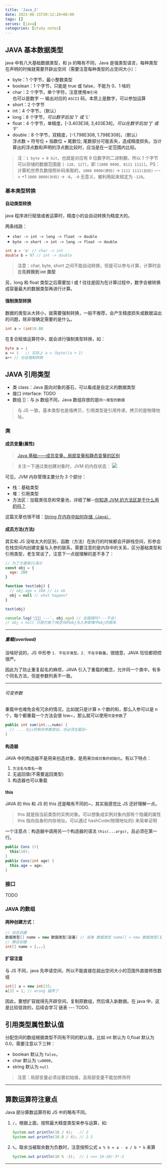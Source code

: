 ```yaml
---
title: 'Java_2'
date: 2023-06-15T20:12:28+08:00
tags: []
series: [java]
categories: [study notes]
---
```


## JAVA 基本数据类型

java 中有八大基础数据类型，和 js 的略有不同，Java 是强类型语言，每种类型在声明的时候就需要开辟出空间（需要注意每种类型的占空间大小）：

- byte：1 个字节，最小整数类型
- boolean：1 个字节，只能是 true 或 false，不能为 0、1 啥的
- char：2 个字节，单个字符，注意使用`单引号`  
  也可以是数字 -- 输出对应的 `ASCII` 码，本质上是数字，可以参加运算
- short：2 个字节
- int：4 个字节，（默认）
- long：8 个字节，_可以数字后加 'l' 或 'L'_
- float：4 个字节，单精度，[-3.403E38, 3,403E38]，_可以在数字后加 'f' 或 'F'_
- double：8 个字节，双精度，[-1.798E308, 1.798E308]，（默认）  
  浮点数 = 符号位 + 指数位 + 尾数位; 尾数部分可能丢失，造成精度损失。当计算出的浮点数和声明的浮点数比较时，应当是在一定范围内比较。

> 注：`1 byte = 8 bit`，也就是对应有 8 位数字的二进制数，所以 1 个字节可以存储的数据范围是 `[-128, 127]`，即 `[1000 0000, 0111 1111]`。PS：计算机世界负数按照补码来取的，`1000 0000(原码)` -> `1111 1111(反码)` ---> +1 `1000 0000(补码)` -> `-0`，`-0` 无意义，被利用起来规定为 `-128`。

### 基本类型转换

#### 自动类型转换

java 程序进行赋值或者运算时，精度小的会自动转换为精度大的。

两条线路：

- `char -> int -> long -> float -> double`
- `byte -> short -> int -> long -> float -> double`

```java
int a = 'a' // char -> int
double b = 97 // int -> double
```

> 注意：char, byte, short 之间不能自动转换，但是可以参与计算，计算时会首**先转换到 int 类型**

另，long 和 float 类型之后需要加 l 或 f 往往是因为在计算过程中，数字会被转换成容量最大的数据类型再进行计算。

#### 强制类型转换

数据的类型从大转小，就需要强制转换，一般不推荐，会产生精度损失或数据溢出的问题，除非很确定需要的是什么。

```java
int a = (int)8.88
```

在复合赋值运算符中，就会进行强制类型转换，如：

```java
byte a = 1
a += 1   // 实际上 a = (byte)(a + 1)
a++ // 也会强制转换
```

## JAVA 引用类型

- 类 class：Java 面向对象的基石，可以看成是自定义的数据类型
- 接口 interface: TODO
- 数组 []：与 js 数组不同，Java 数组存放的是`同一类型的数据`

> 与 JS 一致，基本类型也是值拷贝，引用类型是引用传递，拷贝的是物理地址。

### 类

#### 成员变量(属性)

> [Java 基础——成员变量、局部变量和静态变量的区别](https://blog.csdn.net/haovip123/article/details/43883109)

> 关注一下通过类创建对象时，JVM 的内存状态：
> ![](https://cdn.staticaly.com/gh/yokiizx/picgo@master/img/202306262325036.png)

可见，JVM 内存管理主要分为 3 个部分：

- 栈：基础类型
- 堆：引用类型
- 方法区：加载类信息和常量池，详细了解--[你知道 JVM 的方法区是干什么用的吗？](https://zhuanlan.zhihu.com/p/166190558)

这篇文章也很不错：[String 在内存中如何存储（Java）](https://blog.csdn.net/iceyung/article/details/106202654)

#### 成员方法(方法)

其实和 JS 没啥太大的区别，函数（方法）在执行的时候都会开辟栈空间，形参会在栈空间内创建变量与入参的联系，需要注意的是内存中的关系，区分基础类型和引用类型，老生常谈了，注意下一点就理解的差不多了：

```js
// 为了方便用JS演示
const obj = {
  age: 200
}

function test(obj) {
  // obj.age = 100 // is ok
  obj = null // what happen?
}

test(obj)

console.log('📌📌📌 ---', obj.age) // 会报错吗?---不会!
// obj = null 只是打断了栈空间的obj与入参即堆中obj的联系
```

---

##### 重载(overload)

没啥好说的，JS 中形参 `1. 不在乎类型，2. 不在乎数量`，很随意，JAVA 恰恰都把控很严。

因此为了防止重复起名的麻烦，JAVA 引入了重载的概念，允许同一个类中，有多个同名方法，但是参数列表不一致。

---

###### 可变参数

重载中也难免会有冗余的情况，比如就只是计算 n 个数的和，那么入参可以是 n 个，每个都重载一个方法会很 low~，那么就可以使用`可变参数`了

```java
public int sum(int...nums) {
  // ... 与js的剩余参数类似，也必须在最后~
}
```

#### 构造器

JAVA 中的构造器不是用来创造对象，是用来`完成对象的初始化`。有以下特点：

1. `方法名与类名一致`
2. 无返回值(不需要返回类型)
3. 构造器也可以重载

#### this

JAVA 的 this 和 JS 的 this 还是略有不同的~，其实我感觉比 JS 还好理解一点。

> this 就是指当前类型的实例对象。可以想象成实例对象内部有个隐藏的属性 this 指向自身的内存地址。可以通过 hashCode(物理地址的) 来简单证明

一个注意点：构造器中调用另一个构造器的语法 `this(...args)`，且必须在第一行。

```java
public Cons (){
  this(18);
}
public Cons(int age) {
  this.age = age;
}
```

### 接口

TODO

### JAVA 的数组

#### 两种创建方式：

```java
// 动态创建
数据类型[] name = new 数据类型[容量] // 或者 数据类型 name[] = new 数据类型[容量]
// 静态创建
int[] name = {...}
```

#### 扩容注意

与 JS 不同，java 先申请空间，所以不能直接在超出空间大小的范围外直接修改数组

```java
int[] a = new int[3];
a[3] = 1; // wrong 越界了
```

因此，要想扩容就得先开辟空间，复制原数组，然后填入新数据。在 java 中，这是比较低效的，后续会学习 链表 --- TODO.

## 引用类型属性默认值

分配空间的数组根据类型不同有不同的默认值，比如 int 默认为 0,float 默认为 0.0，需要注意以下三种：

- boolean 默认为 `false`，
- char 默认为 `\u0000`，
- string 默认为 `null`

> 注意：局部变量必须设置初始值，且局部变量不能加修饰符

---

## 算数运算符注意点

Java 部分算数运算符和 JS 中的略有不同。

1. `/`，根据上面，按照最大精度类型来参与运算，如:
   ```java
   System.out.println(10 / 4);   // 2
   System.out.println(10.0 / 4); // 2.5
   ```
2. `%`，取余当被取余数为负数时，注意按照公式 `a % b = a - a / b * b` 来算
   ```java
   System.out.println(10 % -3);  // 1 <== 10-10/-3*-3
   ```

---
